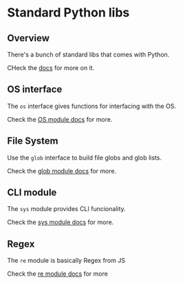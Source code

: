 # Standard Python libs
## Overview
There's a bunch of standard libs that comes with Python.

CHeck the [docs](https://docs.python.org/3/tutorial/stdlib.html) for more on it.

## OS interface
The `os` interface gives functions for interfacing with the OS.

Check the [OS module docs](https://docs.python.org/3/library/os.html#module-os) for more.

## File System
Use the `glob` interface to build file globs and glob lists.

Check the [glob module docs](https://docs.python.org/3/library/glob.html#module-glob) for more.

## CLI module
The `sys` module provides CLI funcionality.

Check the [sys module docs](https://docs.python.org/3/library/sys.html#module-sys) for more.

## Regex
The `re` module is basically Regex from JS

Check the [re module docs](https://docs.python.org/3/library/re.html#module-re) for more